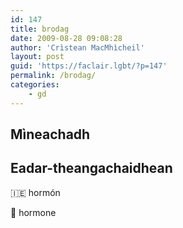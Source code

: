 ```yaml
---
id: 147
title: brodag
date: 2009-08-28 09:08:28
author: 'Crìstean MacMhìcheil'
layout: post
guid: 'https://faclair.lgbt/?p=147'
permalink: /brodag/
categories:
    - gd
---
```


## Mìneachadh

## Eadar-theangachaidhean

&#x1f1ee;&#x1f1ea; hormón

&#x1f3f4;&#xe0067;&#xe0062;&#xe0065;&#xe006e;&#xe0067;&#xe007f; hormone
